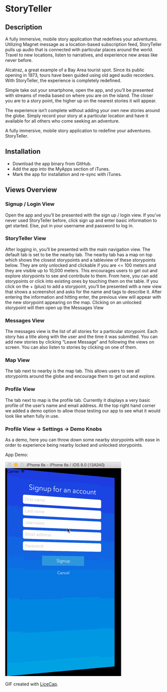 # StoryTeller
## Description
A fully immersive, mobile story application that redefines your adventures. Utilizing Magnet message as a location-based subscription feed, StoryTeller pulls up audio that is connected with particular places around the world. Travel to new locations, listen to narratives, and experience new areas like never before.

Alcatraz, a great example of a Bay Area tourist spot. Since its public opening in 1973, tours have been guided using old aged audio recorders. With StoryTeller, the experience is completely redefined.

Simple take out your smartphone, open the app, and you’ll be presented with streams of media based on where you are on the island. The closer you are to a story point, the higher up on the nearest stories it will appear.

The experience isn’t complete without adding your own new stories around the globe. Simply record your story at a particular location and have it available for all others who come seeking an adventure.

A fully immersive, mobile story application to redefine your adventures. StoryTeller.

## Installation
* Download the app binary from GitHub.
* Add the app into the MyApps section of iTunes.
* Mark the app for installation and re-sync with iTunes.

## Views Overview
### Signup / Login View
Open the app and you’ll be presented with the sign up / login view. If you’ve never used StoryTeller before, click sign up and enter basic information to get started. Else, put in your username and password to log in.

### StoryTeller View
After logging in, you’ll be presented with the main navigation view. The default tab is set to be the nearby tab. The nearby tab has a map on top which shows the closest storypoints and a tableview of these storypoints below. They are only unlocked and clickable if you are <= 100 meters and they are visible up to 10,000 meters. This encourages users to get out and explore storypoints to see and contribute to them. From here, you can add storypoints or click into existing ones by touching them on the table.
If you click on the + (plus) to add a storypoint, you’ll be presented with a new view that shows a screenshot and asks for the name and tags to describe it. After entering the information and hitting enter, the previous view will appear with the new storypoint appearing on the map.
Clicking on an unlocked storypoint will then open up the Messages View

### Messages View
The messages view is the list of all stories for a particular storypoint. Each story has a title along with the user and the time it was submitted. You can add new stories by clicking “Leave Message” and following the views on screen. You can also listen to stories by clicking on one of them.

### Map View
The tab next to nearby is the map tab. This allows users to see all storypoints around the globe and encourage them to get out and explore.

### Profile View
The tab next to map is the profile tab. Currently it displays a very basic profile of the user’s name and email address. At the top right hand corner we added a demo option to allow those testing our app to see what it would look like when fully in use.

### Profile View -> Settings -> Demo Knobs
As a demo, here you can throw down some nearby storypoints with ease in order to experience being nearby locked and unlocked storypoints.

App Demo:

![Video Walkthrough](StoryTellerDemo.gif)

GIF created with [LiceCap](http://www.cockos.com/licecap/).
